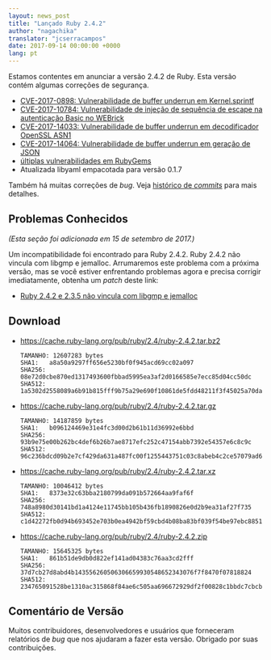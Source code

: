 ```yaml
---
layout: news_post
title: "Lançado Ruby 2.4.2"
author: "nagachika"
translator: "jcserracampos"
date: 2017-09-14 00:00:00 +0000
lang: pt
---
```


Estamos contentes em anunciar a versão 2.4.2 de Ruby.
Esta versão contém algumas correções de segurança.

* [CVE-2017-0898: Vulnerabilidade de buffer underrun em Kernel.sprintf](/en/news/2017/09/14/sprintf-buffer-underrun-cve-2017-0898/)
* [CVE-2017-10784: Vulnerabilidade de injeção de sequência de escape na autenticação Basic no WEBrick](/en/news/2017/09/14/webrick-basic-auth-escape-sequence-injection-cve-2017-10784/)
* [CVE-2017-14033: Vulnerabilidade de buffer underrun em decodificador OpenSSL ASN1](/en/news/2017/09/14/openssl-asn1-buffer-underrun-cve-2017-14033/)
* [CVE-2017-14064: Vulnerabilidade de buffer underrun em geração de JSON](/en/news/2017/09/14/json-heap-exposure-cve-2017-14064/)
* [últiplas vulnerabilidades em RubyGems](/en/news/2017/08/29/multiple-vulnerabilities-in-rubygems/)
* Atualizada libyaml empacotada para versão 0.1.7

Também há muitas correções de _bug_.
Veja [histórico de _commits_](https://github.com/ruby/ruby/compare/v2_4_1...v2_4_2) para mais detalhes.

## Problemas Conhecidos

_(Esta seção foi adicionada em 15 de setembro de 2017.)_

Um incompatibilidade foi encontrado para Ruby 2.4.2.
Ruby 2.4.2 não vincula com libgmp e jemalloc.
Arrumaremos este problema com a próxima versão, mas se você estiver enfrentando problemas agora e precisa corrigir imediatamente, obtenha um _patch_ deste link:

* [Ruby 2.4.2 e 2.3.5 não vincula com libgmp e jemalloc](https://bugs.ruby-lang.org/issues/13899)

## Download

* <https://cache.ruby-lang.org/pub/ruby/2.4/ruby-2.4.2.tar.bz2>

      TAMANHO: 12607283 bytes
      SHA1:   a8a50a9297ff656e5230bf0f945acd69cc02a097
      SHA256: 08e72d0cbe870ed1317493600fbbad5995ea3af2d0166585e7ecc85d04cc50dc
      SHA512: 1a5302d2558089a6b91b815fff9b75a29e690f10861de5fdd48211f3f45025a70dad7495f216e6af9c62d72e69ed316f1a52fada704bdc7e6d8c094d141ea77c

* <https://cache.ruby-lang.org/pub/ruby/2.4/ruby-2.4.2.tar.gz>

      TAMANHO: 14187859 bytes
      SHA1:   b096124469e31e4fc3d00d2b61b11d36992e6bbd
      SHA256: 93b9e75e00b262bc4def6b26b7ae8717efc252c47154abb7392e54357e6c8c9c
      SHA512: 96c236bdcd09b2e7cf429da631a487fc00f1255443751c03c8abeb4c2ce57079ad60ef566fecc0bf2c7beb2f080e2b8c4d30f321664547b2dc7d2a62aa1075ef

* <https://cache.ruby-lang.org/pub/ruby/2.4/ruby-2.4.2.tar.xz>

      TAMANHO: 10046412 bytes
      SHA1:   8373e32c63bba2180799da091b572664aa9faf6f
      SHA256: 748a8980d30141bd1a4124e11745bb105b436fb1890826e0d2b9ea31af27f735
      SHA512: c1d42272fb0d94b693452e703b0ea4942bf59cbd4b08ba83bf039f54be97ebc88511632413da0164970b4cf97bc302bccb88aab48edfa8fa147498e7ee741595

* <https://cache.ruby-lang.org/pub/ruby/2.4/ruby-2.4.2.zip>

      TAMANHO: 15645325 bytes
      SHA1:   861b51de9db0d822ef141ad04383c76aa3cd2fff
      SHA256: 37d7cb27d8abd4b143556260506306659930548652343076f7f8470f07818824
      SHA512: 234765091528be1310ac315868f84ae6c505aa696672929df2f00828c1bbdc7cbcb2fc690eab4e73efde6be9104584ba7b6944853861f6d05e775b124ce8dfd5

## Comentário de Versão

Muitos contribuidores, desenvolvedores e usuários que forneceram relatórios de _bug_ que nos ajudaram a fazer esta versão.
Obrigado por suas contribuições.